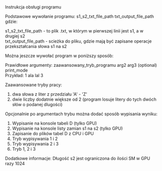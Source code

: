 Instrukcja obsługi programu

Podstawowe wywołanie programu: s1_s2_txt_file_path txt_output_file_path gdzie:

s1_s2_txt_file_path - to plik .txt, w którym w pierwszej linii jest s1, a w drugiej s2  
txt_output_file_path - scieżka do pliku, gdzie mają być zapisane operacje przekształcania słowa s1 na s2

Można jeszcze wywołać program w poniższy sposób:

Prawidłowe argumenty: zaawansowany_tryb_programu arg2 arg3 (optional) print_mode  
Przykład: 1 ala lal 3

Zaawansowane tryby pracy:
1. dwa słowa z liter z przedziału 'A' - 'Z'
2. dwie liczby dodatnie większe od 2 (program losuje litery do tych dwóch słów o podanej dlugości)

Opcjonalnie po argumentach trybu można dodać sposób wypisania wyniku:
1. Wypisanie na konsole tabeli D (tylko GPU)
2. Wypisanie na konsole listy zamian s1 na s2 (tylko GPU)
3. Zapisanie do plików tabel D z CPU i GPU
4. Tryb wypisywania 1 i 2
5. Tryb wypisywania 2 i 3
6. Tryb 1, 2 i 3

Dodatkowe informacje:
Długość s2 jest ograniczona do ilości SM w GPU razy 1024 
